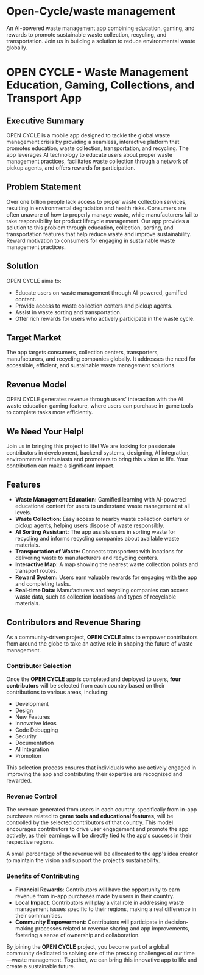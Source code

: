# Open-Cycle/waste management
An AI-powered waste management app combining education, gaming, and rewards to promote sustainable waste collection, recycling, and transportation. Join us in building a solution to reduce environmental waste globally.

# OPEN CYCLE - Waste Management Education, Gaming, Collections, and Transport App

## Executive Summary
OPEN CYCLE is a mobile app designed to tackle the global waste management crisis by providing a seamless, interactive platform that promotes education, waste collection, transportation, and recycling. The app leverages AI technology to educate users about proper waste management practices, facilitates waste collection through a network of pickup agents, and offers rewards for participation.

## Problem Statement
Over one billion people lack access to proper waste collection services, resulting in environmental degradation and health risks. Consumers are often unaware of how to properly manage waste, while manufacturers fail to take responsibility for product lifecycle management. Our app provides a solution to this problem through education, collection, sorting, and transportation features that help reduce waste and improve sustainability. Reward  motivation to consumers for engaging in sustainable waste management practices.

## Solution
OPEN CYCLE aims to:
- Educate users on waste management through AI-powered, gamified content.
- Provide access to waste collection centers and pickup agents.
- Assist in waste sorting and transportation.
- Offer rich rewards for users who actively participate in the waste cycle.

## Target Market
The app targets consumers, collection centers, transporters, manufacturers, and recycling companies globally. It addresses the need for accessible, efficient, and sustainable waste management solutions.

## Revenue Model
OPEN CYCLE generates revenue through users' interaction with the AI waste education gaming feature, where users can purchase in-game tools to complete tasks more efficiently.

## We Need Your Help!
Join us in bringing this project to life! We are looking for passionate contributors in development, backend systems, designing, AI integration, environmental enthusiasts and promoters to bring this vision to life. Your contribution can make a significant impact.

## Features

- **Waste Management Education:** Gamified learning with AI-powered educational content for users to understand waste management at all levels.
- **Waste Collection:** Easy access to nearby waste collection centers or pickup agents, helping users dispose of waste responsibly.
- **AI Sorting Assistant:** The app assists users in sorting waste for recycling and informs recycling companies about available waste materials.
- **Transportation of Waste:** Connects transporters with locations for delivering waste to manufacturers and recycling centers.
- **Interactive Map:** A map showing the nearest waste collection points and transport routes.
- **Reward System:** Users earn valuable rewards for engaging with the app and completing tasks.
- **Real-time Data:** Manufacturers and recycling companies can access waste data, such as collection locations and types of recyclable materials.

## Contributors and Revenue Sharing

As a community-driven project, **OPEN CYCLE** aims to empower contributors from around the globe to take an active role in shaping the future of waste management. 

### Contributor Selection

Once the **OPEN CYCLE** app is completed and deployed to users, **four contributors** will be selected from each country based on their contributions to various areas, including:

- Development
- Design
- New Features
- Innovative Ideas
- Code Debugging
- Security
- Documentation
- AI Integration
- Promotion

This selection process ensures that individuals who are actively engaged in improving the app and contributing their expertise are recognized and rewarded.

### Revenue Control

The revenue generated from users in each country, specifically from in-app purchases related to **game tools and educational features**, will be controlled by the selected contributors of that country. This model encourages contributors to drive user engagement and promote the app actively, as their earnings will be directly tied to the app's success in their respective regions.

A small percentage of the revenue will be allocated to the app's idea creator to maintain the vision and support the project’s sustainability. 

### Benefits of Contributing

- **Financial Rewards**: Contributors will have the opportunity to earn revenue from in-app purchases made by users in their country.
- **Local Impact**: Contributors will play a vital role in addressing waste management issues specific to their regions, making a real difference in their communities.
- **Community Empowerment**: Contributors will participate in decision-making processes related to revenue sharing and app improvements, fostering a sense of ownership and collaboration.

By joining the **OPEN CYCLE** project, you become part of a global community dedicated to solving one of the pressing challenges of our time—waste management. Together, we can bring this innovative app to life and create a sustainable future.